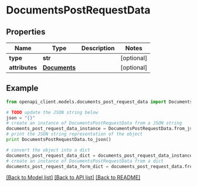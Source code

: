 # DocumentsPostRequestData


## Properties
Name | Type | Description | Notes
------------ | ------------- | ------------- | -------------
**type** | **str** |  | [optional] 
**attributes** | [**Documents**](Documents.md) |  | [optional] 

## Example

```python
from openapi_client.models.documents_post_request_data import DocumentsPostRequestData

# TODO update the JSON string below
json = "{}"
# create an instance of DocumentsPostRequestData from a JSON string
documents_post_request_data_instance = DocumentsPostRequestData.from_json(json)
# print the JSON string representation of the object
print DocumentsPostRequestData.to_json()

# convert the object into a dict
documents_post_request_data_dict = documents_post_request_data_instance.to_dict()
# create an instance of DocumentsPostRequestData from a dict
documents_post_request_data_form_dict = documents_post_request_data.from_dict(documents_post_request_data_dict)
```
[[Back to Model list]](../README.md#documentation-for-models) [[Back to API list]](../README.md#documentation-for-api-endpoints) [[Back to README]](../README.md)


